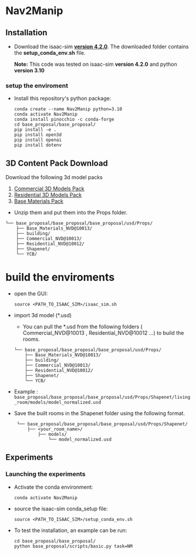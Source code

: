 # Nav2Manip


## Installation



- Download the isaac-sim **[version 4.2.0](https://docs.isaacsim.omniverse.nvidia.com/4.5.0/installation/download.html)**.
  The downloaded folder contains the **setup_conda_env.sh** file.

     **Note:** This code was tested on isaac-sim **version 4.2.0** and python **version 3.10**

### setup the enviroment
- Install this repository's python package:
    ```
    conda create --name Nav2Manip python=3.10
    conda activate Nav2Manip
    conda install pinocchio -c conda-forge
    cd base_proposal/base_proposal/
    pip install -e .
    pip install open3d
    pip install openai
    pip install dotenv
    ```
## 3D Content Pack Download
Download the following 3d model packs
1. [Commercial 3D Models Pack](https://docs.omniverse.nvidia.com/launcher/latest/it-managed-launcher/content_install.html#commercial3dmodels)
2. [Residential 3D Models Pack](https://docs.omniverse.nvidia.com/launcher/latest/it-managed-launcher/content_install.html#residential3dmodels)
3. [Base Materials Pack](https://docs.omniverse.nvidia.com/launcher/latest/it-managed-launcher/content_install.html#basematerials)

- Unzip them and put them into the Props folder.
```
└── base_proposal/base_proposal/base_proposal/usd/Props/
    ├── Base_Materials_NVD@10013/   
    ├── building/                   
    ├── Commercial_NVD@10013/       
    ├── Residential_NVD@10012/      
    ├── Shapenet/                  
    └── YCB/                        
```
# build the enviroments
- open the GUI:
    ```
    source <PATH_TO_ISAAC_SIM>/isaac_sim.sh
    ```
- import 3d model (*.usd)
    - You can pull the *.usd from the following folders ( Commercial_NVD@10013 , Residential_NVD@10012 ...) to build the rooms.
    ```
    └── base_proposal/base_proposal/base_proposal/usd/Props/
        ├── Base_Materials_NVD@10013/   
        ├── building/                   
        ├── Commercial_NVD@10013/       
        ├── Residential_NVD@10012/      
        ├── Shapenet/                  
        └── YCB/                        
    ```
    
- Example : 
  ``` base_proposal/base_proposal/base_proposal/usd/Props/Shapenet/living_room/models/model_normalized.usd```

- Save the built rooms in the Shapenet folder using the following format.
   ```
    └── base_proposal/base_proposal/base_proposal/usd/Props/Shapenet/ 
        ├── <your_room_name>/   
            ├── models/                   
                └── model_normalized.usd                      
    ```


## Experiments

### Launching the experiments
- Activate the conda environment:
    ```
    conda activate Nav2Manip
    ```
- source the isaac-sim conda_setup file:
    ```
    source <PATH_TO_ISAAC_SIM>/setup_conda_env.sh
    ```
- To test the installation, an example can be run:
    ```
    cd base_proposal/base_proposal/
    python base_proposal/scripts/basic.py task=NM
    ```
